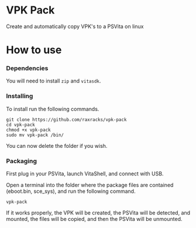 # VPK Pack
Create and automatically copy VPK's to a PSVita on linux


# How to use
### Dependencies
You will need to install ``zip`` and ``vitasdk``.

### Installing
To install run the following commands.
```
git clone https://github.com/raxracks/vpk-pack
cd vpk-pack
chmod +x vpk-pack
sudo mv vpk-pack /bin/
```

You can now delete the folder if you wish.

### Packaging
First plug in your PSVita, launch VitaShell, and connect with USB.

Open a terminal into the folder where the package files are contained (eboot.bin, sce_sys), and run the following command.
```
vpk-pack
```
If it works properly, the VPK will be created, the PSVita will be detected, and mounted, the files will be copied, and then the PSVita will be unmounted.

